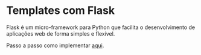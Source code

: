 # Templates com Flask

Flask é um micro-framework para Python que facilita o desenvolvimento de aplicações web de forma simples e flexível.

Passo a passo como implementar <a href="https://wbrasil.pythonanywhere.com/post/como-renderizar-templates-com-flask-em-python/" target="_blank">aqui</a>.
